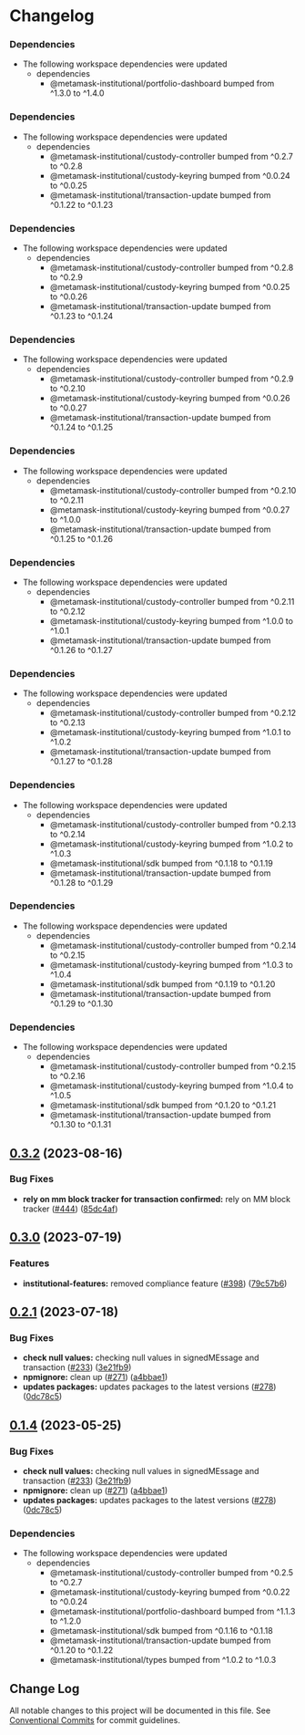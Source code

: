 # Changelog

### Dependencies

* The following workspace dependencies were updated
  * dependencies
    * @metamask-institutional/portfolio-dashboard bumped from ^1.3.0 to ^1.4.0

### Dependencies

* The following workspace dependencies were updated
  * dependencies
    * @metamask-institutional/custody-controller bumped from ^0.2.7 to ^0.2.8
    * @metamask-institutional/custody-keyring bumped from ^0.0.24 to ^0.0.25
    * @metamask-institutional/transaction-update bumped from ^0.1.22 to ^0.1.23

### Dependencies

* The following workspace dependencies were updated
  * dependencies
    * @metamask-institutional/custody-controller bumped from ^0.2.8 to ^0.2.9
    * @metamask-institutional/custody-keyring bumped from ^0.0.25 to ^0.0.26
    * @metamask-institutional/transaction-update bumped from ^0.1.23 to ^0.1.24

### Dependencies

* The following workspace dependencies were updated
  * dependencies
    * @metamask-institutional/custody-controller bumped from ^0.2.9 to ^0.2.10
    * @metamask-institutional/custody-keyring bumped from ^0.0.26 to ^0.0.27
    * @metamask-institutional/transaction-update bumped from ^0.1.24 to ^0.1.25

### Dependencies

* The following workspace dependencies were updated
  * dependencies
    * @metamask-institutional/custody-controller bumped from ^0.2.10 to ^0.2.11
    * @metamask-institutional/custody-keyring bumped from ^0.0.27 to ^1.0.0
    * @metamask-institutional/transaction-update bumped from ^0.1.25 to ^0.1.26

### Dependencies

* The following workspace dependencies were updated
  * dependencies
    * @metamask-institutional/custody-controller bumped from ^0.2.11 to ^0.2.12
    * @metamask-institutional/custody-keyring bumped from ^1.0.0 to ^1.0.1
    * @metamask-institutional/transaction-update bumped from ^0.1.26 to ^0.1.27

### Dependencies

* The following workspace dependencies were updated
  * dependencies
    * @metamask-institutional/custody-controller bumped from ^0.2.12 to ^0.2.13
    * @metamask-institutional/custody-keyring bumped from ^1.0.1 to ^1.0.2
    * @metamask-institutional/transaction-update bumped from ^0.1.27 to ^0.1.28

### Dependencies

* The following workspace dependencies were updated
  * dependencies
    * @metamask-institutional/custody-controller bumped from ^0.2.13 to ^0.2.14
    * @metamask-institutional/custody-keyring bumped from ^1.0.2 to ^1.0.3
    * @metamask-institutional/sdk bumped from ^0.1.18 to ^0.1.19
    * @metamask-institutional/transaction-update bumped from ^0.1.28 to ^0.1.29

### Dependencies

* The following workspace dependencies were updated
  * dependencies
    * @metamask-institutional/custody-controller bumped from ^0.2.14 to ^0.2.15
    * @metamask-institutional/custody-keyring bumped from ^1.0.3 to ^1.0.4
    * @metamask-institutional/sdk bumped from ^0.1.19 to ^0.1.20
    * @metamask-institutional/transaction-update bumped from ^0.1.29 to ^0.1.30

### Dependencies

* The following workspace dependencies were updated
  * dependencies
    * @metamask-institutional/custody-controller bumped from ^0.2.15 to ^0.2.16
    * @metamask-institutional/custody-keyring bumped from ^1.0.4 to ^1.0.5
    * @metamask-institutional/sdk bumped from ^0.1.20 to ^0.1.21
    * @metamask-institutional/transaction-update bumped from ^0.1.30 to ^0.1.31

## [0.3.2](https://github.com/consensys-vertical-apps/metamask-institutional/compare/extension-v0.3.1...extension-v0.3.2) (2023-08-16)


### Bug Fixes

* **rely on mm block tracker for transaction confirmed:** rely on MM block tracker ([#444](https://github.com/consensys-vertical-apps/metamask-institutional/issues/444)) ([85dc4af](https://github.com/consensys-vertical-apps/metamask-institutional/commit/85dc4af99cb099a2eefa13f78969a72160f1ee31))

## [0.3.0](https://github.com/consensys-vertical-apps/metamask-institutional/compare/extension-v0.2.1...extension-v0.3.0) (2023-07-19)


### Features

* **institutional-features:** removed compliance feature ([#398](https://github.com/consensys-vertical-apps/metamask-institutional/issues/398)) ([79c57b6](https://github.com/consensys-vertical-apps/metamask-institutional/commit/79c57b67b77459ce70594e9f0edc04c13ca9064d))

## [0.2.1](https://github.com/consensys-vertical-apps/metamask-institutional/compare/extension-v0.2.0...extension-v0.2.1) (2023-07-18)


### Bug Fixes

* **check null values:** checking null values in signedMEssage and transaction ([#233](https://github.com/consensys-vertical-apps/metamask-institutional/issues/233)) ([3e21fb9](https://github.com/consensys-vertical-apps/metamask-institutional/commit/3e21fb95f764a9ffe6aea1e459737f7cf62408f7))
* **npmignore:** clean up ([#271](https://github.com/consensys-vertical-apps/metamask-institutional/issues/271)) ([a4bbae1](https://github.com/consensys-vertical-apps/metamask-institutional/commit/a4bbae1887ef3cead82b58bd2ec14fbfcd40f662))
* **updates packages:** updates packages to the latest versions ([#278](https://github.com/consensys-vertical-apps/metamask-institutional/issues/278)) ([0dc78c5](https://github.com/consensys-vertical-apps/metamask-institutional/commit/0dc78c5321d8b686320a7d83bd45eae93fefb36a))

## [0.1.4](https://github.com/consensys-vertical-apps/metamask-institutional/compare/extension-v0.1.3...extension-v0.1.4) (2023-05-25)


### Bug Fixes

* **check null values:** checking null values in signedMEssage and transaction ([#233](https://github.com/consensys-vertical-apps/metamask-institutional/issues/233)) ([3e21fb9](https://github.com/consensys-vertical-apps/metamask-institutional/commit/3e21fb95f764a9ffe6aea1e459737f7cf62408f7))
* **npmignore:** clean up ([#271](https://github.com/consensys-vertical-apps/metamask-institutional/issues/271)) ([a4bbae1](https://github.com/consensys-vertical-apps/metamask-institutional/commit/a4bbae1887ef3cead82b58bd2ec14fbfcd40f662))
* **updates packages:** updates packages to the latest versions ([#278](https://github.com/consensys-vertical-apps/metamask-institutional/issues/278)) ([0dc78c5](https://github.com/consensys-vertical-apps/metamask-institutional/commit/0dc78c5321d8b686320a7d83bd45eae93fefb36a))


### Dependencies

* The following workspace dependencies were updated
  * dependencies
    * @metamask-institutional/custody-controller bumped from ^0.2.5 to ^0.2.7
    * @metamask-institutional/custody-keyring bumped from ^0.0.22 to ^0.0.24
    * @metamask-institutional/portfolio-dashboard bumped from ^1.1.3 to ^1.2.0
    * @metamask-institutional/sdk bumped from ^0.1.16 to ^0.1.18
    * @metamask-institutional/transaction-update bumped from ^0.1.20 to ^0.1.22
    * @metamask-institutional/types bumped from ^1.0.2 to ^1.0.3

## Change Log

All notable changes to this project will be documented in this file.
See [Conventional Commits](https://conventionalcommits.org) for commit guidelines.
